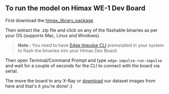 ## To run the model on Himax WE-1 Dev Board
First download the [himax_library_package](https://github.com/arijitdas123student/pneumonia-detection-edgeml/tree/main/himax_library)

Then extract the .zip file and click on any of the flashable binaries as per your OS (supports Mac, Linux and Windows).
> **Note :** You need to have [Edge Impulse CLI](https://docs.edgeimpulse.com/docs/cli-installation) preinstalled in your system to flash the binaries into your Himax Dev Board.

Then open Terminal/Command Prompt and type `edge-impulse-run-impulse` and wait for a couple of seconds for the CLI to connect with the board via serial.

The move the board to any X-Ray or [download](https://www.kaggle.com/paultimothymooney/chest-xray-pneumonia) our dataset images from here and that's it you're done! :)
